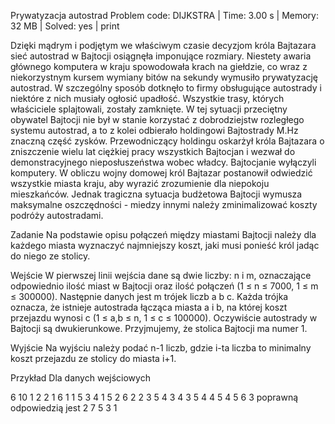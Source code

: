 Prywatyzacja autostrad
Problem code: DIJKSTRA | Time: 3.00 s | Memory: 32 MB | Solved: yes | print

Dzięki mądrym i podjętym we właściwym czasie decyzjom króla Bajtazara sieć autostrad w Bajtocji osiągnęła imponujące rozmiary. Niestety awaria głównego komputera w kraju spowodowała krach na giełdzie, co wraz z niekorzystnym kursem wymiany bitów na sekundy wymusiło prywatyzację autostrad. W szczególny sposób dotknęło to firmy obsługujące autostrady i niektóre z nich musiały ogłosić upadłość. Wszystkie trasy, których właściciele splajtowali, zostały zamknięte. W tej sytuacji przeciętny obywatel Bajtocji nie był w stanie korzystać z dobrodziejstw rozległego systemu autostrad, a to z kolei odbierało holdingowi Bajtostrady M.Hz znaczną część zysków. Przewodniczący holdingu oskarżył króla Bajtazara o zniszczenie wielu lat ciężkiej pracy wszystkich Bajtocjan i wezwał do demonstracyjnego nieposłuszeństwa wobec władcy. Bajtocjanie wyłączyli komputery. W obliczu wojny domowej król Bajtazar postanowił odwiedzić wszystkie miasta kraju, aby wyrazić zrozumienie dla niepokoju mieszkańców. Jednak tragiczna sytuacja budżetowa Bajtocji wymusza maksymalne oszczędności - miedzy innymi należy zminimalizować koszty podróży autostradami.

Zadanie
Na podstawie opisu połączeń między miastami Bajtocji należy dla każdego miasta wyznaczyć najmniejszy koszt, jaki musi ponieść król jadąc do niego ze stolicy.

Wejście
W pierwszej linii wejścia dane są dwie liczby: n i m, oznaczające odpowiednio ilość miast w Bajtocji oraz ilość połączeń (1 ≤ n ≤ 7000, 1 ≤ m ≤ 300000). Następnie danych jest m trójek liczb a b c. Każda trójka oznacza, że istnieje autostrada łącząca miasta a i b, na której koszt przejazdu wynosi c (1 ≤ a,b ≤ n, 1 ≤ c ≤ 100000). Oczywiście autostrady w Bajtocji są dwukierunkowe. Przyjmujemy, że stolica Bajtocji ma numer 1.

Wyjście
Na wyjściu należy podać n-1 liczb, gdzie i-ta liczba to minimalny koszt przejazdu ze stolicy do miasta i+1.

Przykład
Dla danych wejściowych

6 10
1 2 2
1 6 1
1 5 3
4 1 5
2 6 2
2 3 5
4 3 4
3 5 4
4 5 4
5 6 3
poprawną odpowiedzią jest
2 7 5 3 1 
